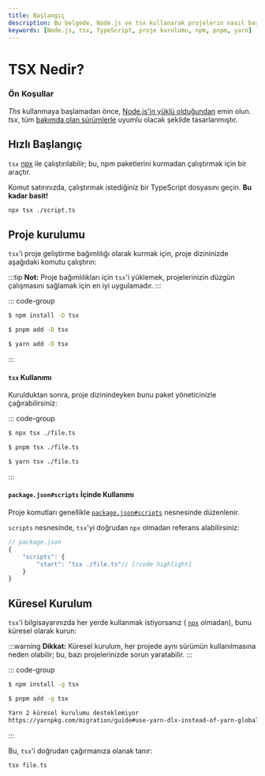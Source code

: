 ```yaml
---
title: Başlangıç
description: Bu belgede, Node.js ve tsx kullanarak projelerin nasıl başlatılacağı ve yapılandırılacağı anlatılmaktadır. Hızlı başlangıç talimatları ve proje ayarları için gerekli adımlar içerilmektedir.
keywords: [Node.js, tsx, TypeScript, proje kurulumu, npm, pnpm, yarn]
---
```


# TSX Nedir?

### Ön Koşullar

_Ths_ kullanmaya başlamadan önce, [Node.js'in yüklü olduğundan](https://nodejs.org/en/download/) emin olun. _tsx_, tüm [bakımda olan sürümlerle](https://endoflife.date/nodejs) uyumlu olacak şekilde tasarlanmıştır.

## Hızlı Başlangıç

`tsx` [npx](https://docs.npmjs.com/cli/v8/commands/npx) ile çalıştırılabilir; bu, npm paketlerini kurmadan çalıştırmak için bir araçtır.

Komut satırınızda, çalıştırmak istediğiniz bir TypeScript dosyasını geçin. **Bu kadar basit!**

```sh
npx tsx ./script.ts
```

## Proje kurulumu

`tsx`'i proje geliştirme bağımlılığı olarak kurmak için, proje dizininizde aşağıdaki komutu çalıştırın:

:::tip
**Not:** Proje bağımlılıkları için `tsx`'i yüklemek, projelerinizin düzgün çalışmasını sağlamak için en iyi uygulamadır.
:::

::: code-group
```sh [npm]
$ npm install -D tsx
```

```sh [pnpm]
$ pnpm add -D tsx
```

```sh [yarn]
$ yarn add -D tsx
```
:::

#### `tsx` Kullanımı

Kurulduktan sonra, proje dizinindeyken bunu paket yöneticinizle çağırabilirsiniz:

::: code-group
```sh [npm]
$ npx tsx ./file.ts
```

```sh [pnpm]
$ pnpm tsx ./file.ts
```

```sh [yarn]
$ yarn tsx ./file.ts
```
:::

#### `package.json#scripts` İçinde Kullanımı

Proje komutları genellikle [`package.json#scripts`](https://docs.npmjs.com/cli/v10/using-npm/scripts) nesnesinde düzenlenir.

`scripts` nesnesinde, `tsx`'yi doğrudan `npx` olmadan referans alabilirsiniz:

```js
// package.json
{
    "scripts": {
        "start": "tsx ./file.ts"// [!code highlight]
    }
}
```

## Küresel Kurulum

`tsx`'i bilgisayarınızda her yerde kullanmak istiyorsanız ( [`npx`](https://docs.npmjs.com/cli/v8/commands/npx) olmadan), bunu küresel olarak kurun:

:::warning
**Dikkat:** Küresel kurulum, her projede aynı sürümün kullanılmasına neden olabilir; bu, bazı projelerinizde sorun yaratabilir.
:::

::: code-group
```sh [npm]
$ npm install -g tsx
```

```sh [pnpm]
$ pnpm add -g tsx
```

```sh [yarn]
Yarn 2 küresel kurulumu desteklemiyor
https://yarnpkg.com/migration/guide#use-yarn-dlx-instead-of-yarn-global
```
:::

Bu, `tsx`'i doğrudan çağırmanıza olanak tanır:

```sh
tsx file.ts
```